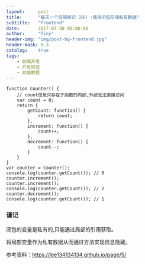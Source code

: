 ```yaml
---
layout:     post
title:      "每天一个前端知识（66）:使用闭包存储私有数据"
subtitle:   "frontend"
date:       2017-07-30 00:00:00
author:     "Tiny"
header-img: "img/post-bg-frontend.jpg"
header-mask: 0.3
catalog:    true
tags:
    - 前端开发
    - 开发规范
    - 前端教程
---
```


    function Counter() {
        // count信息只存在于函数的内部,外部无法直接访问
        var count = 0;
        return {
            getCount: function() {
                return count;
            },
            increment: function() {
                count++;
            },
            decrement: function() {
                count--;
            }
        }
    }
    var counter = Counter();
    console.log(counter.getCount()); // 0
    counter.increment();
    counter.increment();
    console.log(counter.getCount()); // 2
    counter.decrement();
    console.log(counter.getCount()); // 1

### 谨记

闭包的变量是私有的,只能通过局部的引用获取。

将局部变量作为私有数据从而通过方法实现信息隐藏。

参考资料：https://lee134134134.github.io/page/5/




